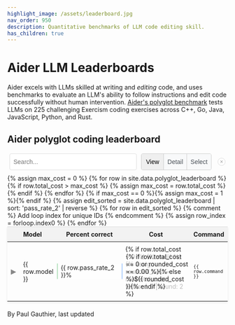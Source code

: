 ```yaml
---
highlight_image: /assets/leaderboard.jpg
nav_order: 950
description: Quantitative benchmarks of LLM code editing skill.
has_children: true
---
```



# Aider LLM Leaderboards

Aider excels with LLMs skilled at writing and *editing* code,
and uses benchmarks to
evaluate an LLM's ability to follow instructions and edit code successfully without
human intervention.
[Aider's polyglot benchmark](https://aider.chat/2024/12/21/polyglot.html#the-polyglot-benchmark) tests LLMs on 225 challenging Exercism coding exercises across C++, Go, Java, JavaScript, Python, and Rust.

<h2 id="leaderboard-title">Aider polyglot coding leaderboard</h2>

<div id="controls-container" style="display: flex; align-items: center; width: 100%; max-width: 800px; margin: 10px auto; gap: 10px; box-sizing: border-box; padding: 0 5px; position: relative;">
  <input type="text" id="editSearchInput" placeholder="Search..." style="flex-grow: 1; padding: 8px; border: 1px solid #ddd; border-radius: 4px;">
  <div id="view-mode-toggle" style="display: inline-flex; border: 1px solid #ccc; border-radius: 4px;">
    <button id="mode-view-btn" class="mode-button active" data-mode="view" style="padding: 8px 8px; border: none; border-radius: 3px 0 0 3px; cursor: pointer; font-size: 14px; line-height: 1.5; min-width: 50px;">View</button>
    <button id="mode-detail-btn" class="mode-button" data-mode="detail" style="padding: 8px 8px; border: none; background-color: #f8f9fa; border-radius: 0; cursor: pointer; border-left: 1px solid #ccc; font-size: 14px; line-height: 1.5; min-width: 50px;">Detail</button>
    <button id="mode-select-btn" class="mode-button" data-mode="select" style="padding: 8px 8px; border: none; background-color: #f8f9fa; border-radius: 0 3px 3px 0; cursor: pointer; border-left: 1px solid #ccc; font-size: 14px; line-height: 1.5; min-width: 50px;">Select</button>
  </div>
<button id="close-controls-btn" style="width: 18px; height: 18px; padding: 0; border: 1px solid #ddd; border-radius: 50%; background-color: transparent; cursor: pointer; display: flex; align-items: center; justify-content: center; font-size: 12px; margin-left: 4px; color: #999;">×</button>
</div>

<table style="width: 100%; max-width: 800px; margin: auto; border-collapse: collapse; box-shadow: 0 2px 4px rgba(0,0,0,0.1); font-size: 14px;">
  <thead style="background-color: #f2f2f2;">
    <tr>
      <th style="padding: 8px; width: 40px; text-align: center; vertical-align: middle;">
        <input type="checkbox" id="select-all-checkbox" style="display: none; cursor: pointer; vertical-align: middle;">
      </th> <!-- Header checkbox added here -->
      <th style="padding: 8px; text-align: left;">Model</th>
      <th style="padding: 8px; text-align: center; width: 25%">Percent correct</th>
      <th style="padding: 8px; text-align: center; width: 25%">Cost</th>
      <th style="padding: 8px; text-align: left;" class="col-command">Command</th>
      <th style="padding: 8px; text-align: center; width: 10%" class="col-conform">Correct edit format</th>
      <th style="padding: 8px; text-align: left; width: 10%" class="col-edit-format">Edit Format</th>
    </tr>
  </thead>
  <tbody>
    {% assign max_cost = 0 %}
    {% for row in site.data.polyglot_leaderboard %}
      {% if row.total_cost > max_cost %}
        {% assign max_cost = row.total_cost %}
      {% endif %}
    {% endfor %}
    {% if max_cost == 0 %}{% assign max_cost = 1 %}{% endif %}
    {% assign edit_sorted = site.data.polyglot_leaderboard | sort: 'pass_rate_2' | reverse %}
    {% for row in edit_sorted %} {% comment %} Add loop index for unique IDs {% endcomment %}
      {% assign row_index = forloop.index0 %}
      <tr id="main-row-{{ row_index }}">
        <td style="padding: 8px; text-align: center; vertical-align: middle;">
          <button class="toggle-details" data-target="details-{{ row_index }}" style="background: none; border: none; cursor: pointer; font-size: 16px; padding: 0; vertical-align: middle;">▶</button>
          <input type="checkbox" class="row-selector" data-row-index="{{ row_index }}" style="display: none; cursor: pointer; vertical-align: middle;">
        </td>
        <td style="padding: 8px;"><span>{{ row.model }}</span></td>
        <td class="bar-cell">
          <div class="bar-viz" style="width: {{ row.pass_rate_2 }}%; background-color: rgba(40, 167, 69, 0.3); border-right: 1px solid rgba(40, 167, 69, 0.5);"></div>
          <span>{{ row.pass_rate_2 }}%</span>
        </td>
        <td class="bar-cell cost-bar-cell">
          {% if row.total_cost > 0 %}
          <div class="bar-viz cost-bar" data-cost="{{ row.total_cost }}" data-max-cost="{{ max_cost }}" style="width: 0%; background-color: rgba(13, 110, 253, 0.3); border-right: 1px solid rgba(13, 110, 253, 0.5);"></div>
          {% endif %}
          {% assign rounded_cost = row.total_cost | times: 1.0 | round: 2 %}
          <span>{% if row.total_cost == 0 or rounded_cost == 0.00 %}{% else %}${{ rounded_cost }}{% endif %}</span>
        </td>
        <td style="padding: 8px;" class="col-command"><span><code>{{ row.command }}</code></span></td>
        <td style="padding: 8px; text-align: center;" class="col-conform"><span>{{ row.percent_cases_well_formed }}%</span></td>
        <td style="padding: 8px;" class="col-edit-format"><span>{{ row.edit_format }}</span></td>
      </tr>
      <tr class="details-row" id="details-{{ row_index }}" style="display: none; background-color: #f9f9f9;">
        <td colspan="7" style="padding: 15px; border-bottom: 1px solid #ddd;">
          <ul style="margin: 0; padding-left: 20px; list-style: none; border-bottom: 1px solid #ddd;">
            {% for pair in row %}
              {% if pair[1] != "" and pair[1] != nil %}
                <li><strong>
                  {% if pair[0] == 'percent_cases_well_formed' %}
                    Percent cases well formed
                  {% else %}
                    {{ pair[0] | replace: '_', ' ' | capitalize }}
                  {% endif %}
                  :</strong>
                  {% if pair[0] == 'command' %}<code>{{ pair[1] }}</code>{% else %}{{ pair[1] }}{% endif %}
                </li>
              {% endif %}
            {% endfor %}
          </ul>
        </td>
      </tr>
    {% endfor %}
  </tbody>
</table>

<style>
  #leaderboard-title {
    margin-bottom: 20px; /* Add space below the title */
  }
  tr.selected {
    color: #0056b3;
  }
  table {
    table-layout: fixed;
  }
  thead {
    border-top: 1px solid #ddd; /* Add top border to header */
  }
  td, th {
    border: none; /* Remove internal cell borders */
    word-wrap: break-word;
    overflow-wrap: break-word;
    vertical-align: middle; /* Ensure consistent vertical alignment */
  }
  tbody tr {
    height: 50px; /* Set a minimum height for all data rows */
  }
  td.col-command { /* Command column */
    font-size: 12px; /* Keep font size adjustment for command column if desired, or remove */
  }

  /* Hide new columns first on smaller screens */
  @media screen and (max-width: 991px) {
    th.col-conform, td.col-conform,
    th.col-edit-format, td.col-edit-format {
      display: none;
    }
    /* Increase width of Percent correct and Cost columns when others are hidden */
    th:nth-child(3), td:nth-child(3), /* Percent correct */
    th:nth-child(4), td:nth-child(4) { /* Cost */
      width: 33% !important; /* Override inline style */
    }
  }

  /* Hide command column on even smaller screens */
  @media screen and (max-width: 767px) {
    th.col-command, td.col-command { /* Command column */
      display: none;
    }
  }

  /* --- Control Styles --- */
  #controls-container {
    margin-bottom: 20px; /* Add some space below controls */
  }

  #editSearchInput, #view-mode-select {
    padding: 8px 12px; /* Consistent padding */
    border: 1px solid #ccc; /* Slightly softer border */
    border-radius: 4px;
    font-size: 14px; /* Match table font size */
    height: 38px; /* Match height */
    box-sizing: border-box; /* Include padding/border in height */
  }


  .bar-cell {
    position: relative; /* Positioning context for the bar */
    padding: 8px;
    /* text-align: center; Removed */
    overflow: hidden; /* Prevent bar from overflowing cell boundaries if needed */
  }
  .cost-bar-cell {
    background-image: none; /* Remove default gradient for cost cells */
  }
  .percent-tick, .cost-tick {
    position: absolute;
    top: 50%;
    transform: translateY(10px);
    height: 8px; /* Short tick */
    width: 1px;
    background-color: rgba(170, 170, 170, 0.5); 
    z-index: 2; /* Above the bar but below the text */
  }
  .bar-viz {
    position: absolute;
    left: 0;
    top: 50%; /* Position at the middle of the cell */
    transform: translateY(-50%); /* Center the bar vertically */
    z-index: 1; /* Above background, below ticks and text */
    height: 36px;
    border-radius: 0 2px 2px 0; /* Slightly rounded end corners */
    /* Width and colors are set inline via style attribute */
  }
  /* Add a tooltip class for showing cost information on hover */
  .cost-bar-cell:hover .bar-viz[style*="background-image"] {
    animation: stripe-animation 2s linear infinite;
  }
  @keyframes stripe-animation {
    0% { background-position: 0 0; }
    100% { background-position: 20px 0; }
  }
  .bar-cell span {
     position: absolute; /* Position relative to the cell */
     left: 5px; /* Position slightly inside the left edge */
     top: 50%; /* Center vertically */
     transform: translateY(-50%); /* Adjust vertical centering */
     z-index: 3; /* Ensure text is above everything else */
     background-color: rgba(255, 255, 255, 0.7); /* Semi-transparent white background */
     padding: 0 4px; /* Add padding around the text */
     border-radius: 3px; /* Rounded corners for the text background */
     font-size: 14px; /* Adjust font size for the numbers */
  }
  .toggle-details {
    color: #888; /* Make toggle symbol more subtle */
    transition: color 0.2s; /* Smooth transition on hover */
  }


  /* Style for selected rows */
  tr.row-selected > td {
    background-color: #e7f3ff; /* Example light blue highlight */
  }

  /* Ensure checkbox is vertically aligned if needed */
  .row-selector {
    vertical-align: middle;
  }

  /* Hide rows not matching the filter */
  tr.hidden-by-mode {
      display: none !important; /* Use important to override other display styles if necessary */
  }
  tr.hidden-by-search {
      display: none !important;
  }

  /* --- Mode Toggle Button Styles --- */
  #view-mode-toggle {
    height: 38px; /* Match input height */
    box-sizing: border-box;
    flex-shrink: 0; /* Prevent toggle from shrinking on small screens */
  }
  .mode-button {
    transition: background-color 0.2s ease-in-out, color 0.2s ease-in-out;
    white-space: nowrap; /* Prevent text wrapping */
  }
  .mode-button:not(.active) {
    background-color: #f8f9fa; /* Light grey background */
    color: #495057; /* Dark grey text */
  }
  .mode-button:not(.active):hover {
    background-color: #e2e6ea; /* Slightly darker grey on hover */
  }

  /* Style for highlighted rows in view mode */
  tr.view-highlighted > td {
    background-color: #fffef5; /* Very light yellow/cream */
    /* Border moved to specific cell below */
  }
  /* Apply border and adjust padding ONLY for the first *visible* cell (Model name) in view mode */
  tr.view-highlighted > td:nth-child(2) {
     border-left: 4px solid #ffc107; /* Warning yellow border */
     /* Original padding is 8px. Subtract border width. */
     padding-left: 4px;
  }
</style>

<script>
{% include leaderboard_table.js %}
</script>

<p class="post-date" style="margin-top: 20px;">
By Paul Gauthier,
last updated
<!--[[[cog
import subprocess
import datetime

files = [
    'aider/website/docs/leaderboards/index.md',
    'aider/website/_data/polyglot_leaderboard.yml',
]

def get_last_modified_date(file):
    result = subprocess.run(['git', 'log', '-1', '--format=%ct', file], capture_output=True, text=True)
    if result.returncode == 0:
        timestamp = int(result.stdout.strip())
        return datetime.datetime.fromtimestamp(timestamp)
    return datetime.datetime.min

mod_dates = [get_last_modified_date(file) for file in files]
latest_mod_date = max(mod_dates)
cog.out(f"{latest_mod_date.strftime('%B %d, %Y.')}")
]]]-->
April 12, 2025.
<!--[[[end]]]-->
</p>
